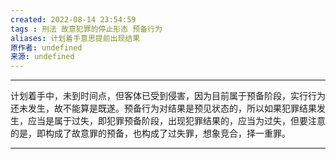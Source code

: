 ```yaml
---
created: 2022-08-14 23:54:59
tags : 刑法 故意犯罪的停止形态 预备行为
aliases: 计划着手意思提前出现结果
原作者: undefined
来源: undefined
---
```

---

计划着手中，未到时间点，但客体已受到侵害，因为目前属于预备阶段，实行行为还未发生，故不能算是既遂。预备行为对结果是预见状态的，所以如果犯罪结果发生，应当是属于过失，即犯罪预备阶段，出现犯罪结果的，应当为过失，但要注意的是，即构成了故意罪的预备，也构成了过失罪，想象竞合，择一重罪。

---

